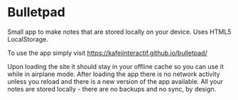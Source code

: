 # Bulletpad
Small app to make notes that are stored locally on your device. Uses HTML5 LocalStorage.

To use the app simply visit https://kafeiinteractif.github.io/bulletpad/

Upon loading the site it should stay in your offline cache so you can use it
while in airplane mode. After loading the app there is no network activity
  unless you reload and there is a new version of the app available. All your
  notes are stored locally - there are no backups and no sync, by design.
